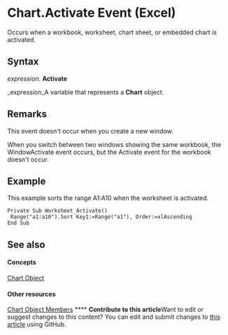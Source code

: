 
# Chart.Activate Event (Excel)

Occurs when a workbook, worksheet, chart sheet, or embedded chart is activated.


## Syntax

 _expression_. **Activate**

 _expression_A variable that represents a  **Chart** object.


## Remarks

This event doesn't occur when you create a new window.

When you switch between two windows showing the same workbook, the WindowActivate event occurs, but the Activate event for the workbook doesn't occur.


## Example

This example sorts the range A1:A10 when the worksheet is activated.


```
Private Sub Worksheet_Activate() 
 Range("a1:a10").Sort Key1:=Range("a1"), Order:=xlAscending 
End Sub
```


## See also


#### Concepts


 [Chart Object](179c32ce-49bd-6f36-ea12-89fb5443f3ea.md)
#### Other resources


 [Chart Object Members](a3f8ac44-02d6-6f3f-b5e0-23f4bd5d6baf.md)
****   **Contribute to this article**Want to edit or suggest changes to this content? You can edit and submit changes to  [this article](https://github.com/jhershey00/VBA_Excel_Test/OpenXMLCon/articles/7b878d1b-3059-93cb-389a-a2633f613a4d.md) using GitHub.

